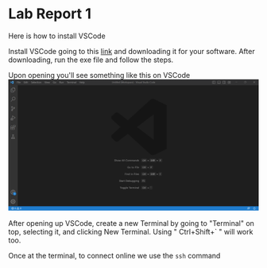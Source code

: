 # Lab Report 1
Here is how to install VSCode

Install VSCode going to this [link](https://code.visualstudio.com/) and downloading it for your software.
After downloading, run the exe file and follow the steps. 

Upon opening you'll see something like this on VSCode
![Image](Code_0406_1938_08.png)

After opening up VSCode, create a new Terminal by going to "Terminal" on top, selecting it, and clicking New Terminal. Using " Ctrl+Shift+\` " will work too.

Once at the terminal, to connect online we use the `ssh` command


